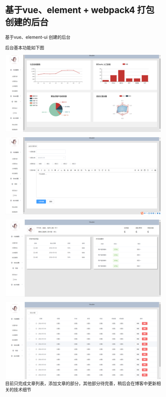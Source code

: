 # 基于vue、element + webpack4 打包创建的后台

基于vue、element-ui  创建的后台

后台基本功能如下图

![images](https://github.com/yspwf/background/blob/master/img/111.png)

![images](https://github.com/yspwf/background/blob/master/img/2222.png)

![images](https://github.com/yspwf/background/blob/master/img/33333.png)

![images](https://github.com/yspwf/background/blob/master/img/44444.png)
目前只完成文章列表，添加文章的部分，其他部分待完善，稍后会在博客中更新相关的技术细节
